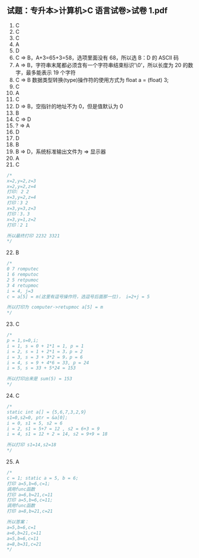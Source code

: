 ## 试题：专升本>计算机>C 语言试卷>试卷 1.pdf

1. C
2. C
3. C
4. A
5. D
6. C => B，A+3=65+3=58，选项里面没有 68，所以选 B：D 的 ASCII 码
7. A => B，字符串末尾都必须含有一个字符串结束标识'\0'，所以长度为 20 的数字，最多能表示 19 个字符
8. C => B 数据类型转换(type)操作符的使用方式为 float a = (float) 3;
9. C
10. A
11. C
12. D => B，空指针的地址不为 0，但是值默认为 0
13. B
14. C => D
15. ? => A
16. D
17. D
18. B
19. B => D，系统标准输出文件为 => 显示器
20. A
21. C

```c
/*
x=2,y=2,z=3
x=2,y=2,z=4
打印: 2 2
x=3,y=2,z=4
打印：3 2
x=3,y=3,z=3
打印：3，3
x=3,y=1,z=2
打印：2 1

所以最终打印 2232 3321
*/
```

22. B

```c
/*
0 7 romputec
1 6 remputoc
2 5 retpumoc
3 4 retupmoc
i = 4, j=3
c = a[5] = m(这里有逗号操作符，选逗号后面那一位)， i=2+j = 5

所以打印为 computer->retupmoc a[5] = m
*/
```

23. C

```c
/*
p = 1,s=0,i;
i = 1, s = 0 + 1*1 = 1, p = 1
i = 2, s = 1 + 2*1 = 3，p = 2
i = 3, s = 3 + 3*2 = 9，p = 6
i = 4, s = 9 + 4*6 = 33, p = 24
i = 5, s = 33 + 5*24 = 153

所以打印出来是 sum(5) = 153
*/
```

24. C

```c
/*
static int a[] = {5,6,7,3,2,9}
s1=0,s2=0, ptr = &a[0];
i = 0, s1 = 5, s2 = 6
i = 2, s1 = 5+7 = 12 , s2 = 6+3 = 9
i = 4, s1 = 12 + 2 = 14, s2 = 9+9 = 18

所以打印 s1=14,s2=18
*/
```

25. A

```c
/*
c = 1; static a = 5, b = 6;
打印 a=5,b=6,c=1;
调用func函数
打印 a=6,b=21,c=11
打印 a=5,b=6,c=11;
调用func函数
打印 a=8,b=21,c=21

所以答案：
a=5,b=6,c=1
a=6,b=21,c=11
a=5,b=6,c=11
a=8,b=31,c=21
*/
```
